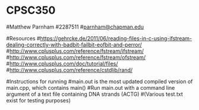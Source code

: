 # CPSC350

#Matthew Parnham
#2287511
#parnham@chapman.edu



#Resources
#https://gehrcke.de/2011/06/reading-files-in-c-using-ifstream-dealing-correctly-with-badbit-failbit-eofbit-and-perror/
#http://www.cplusplus.com/reference/fstream/ifstream/
#http://www.cplusplus.com/reference/fstream/ofstream/
#http://www.cplusplus.com/doc/tutorial/files/
#http://www.cplusplus.com/reference/cstdlib/rand/


#Instructions for running
#main.out is the most updated compiled version of main.cpp, which contains main()
#Run main.out with a command line argument of a text file containing DNA strands (ACTG)
#(Various test.txt exist for testing purposes)
